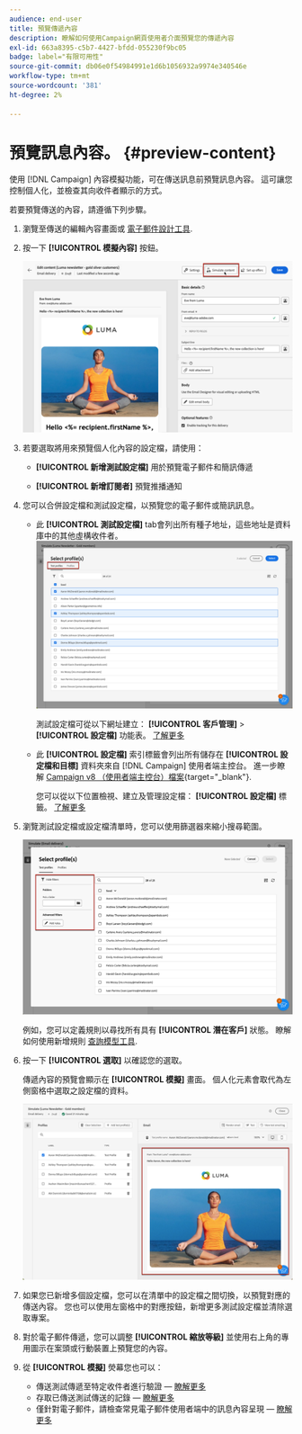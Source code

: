 ```yaml
---
audience: end-user
title: 預覽傳遞內容
description: 瞭解如何使用Campaign網頁使用者介面預覽您的傳遞內容
exl-id: 663a8395-c5b7-4427-bfdd-055230f9bc05
badge: label="有限可用性"
source-git-commit: db06e0f54984991e1d6b1056932a9974e340546e
workflow-type: tm+mt
source-wordcount: '381'
ht-degree: 2%

---
```



# 預覽訊息內容。 {#preview-content}

使用 [!DNL Campaign] 內容模擬功能，可在傳送訊息前預覽訊息內容。 這可讓您控制個人化，並檢查其向收件者顯示的方式。

若要預覽傳送的內容，請遵循下列步驟。

1. 瀏覽至傳送的編輯內容畫面或 [電子郵件設計工具](../email/get-started-email-designer.md).

1. 按一下 **[!UICONTROL 模擬內容]** 按鈕。

   ![](assets/simulate-button.png)

1. 若要選取將用來預覽個人化內容的設定檔，請使用：

   * **[!UICONTROL 新增測試設定檔]** 用於預覽電子郵件和簡訊傳遞

   * **[!UICONTROL 新增訂閱者]** 預覽推播通知

1. 您可以合併設定檔和測試設定檔，以預覽您的電子郵件或簡訊訊息。

   * 此 **[!UICONTROL 測試設定檔]** tab會列出所有種子地址，這些地址是資料庫中的其他虛構收件者。
     ![](assets/simulate-select-profiles.png)

     測試設定檔可從以下網址建立： **[!UICONTROL 客戶管理]** > **[!UICONTROL 設定檔]** 功能表。 [了解更多](../audience/test-profiles.md#create-test-profiles)


   * 此 **[!UICONTROL 設定檔]** 索引標籤會列出所有儲存在 **[!UICONTROL 設定檔和目標]** 資料夾來自 [!DNL Campaign] 使用者端主控台。 進一步瞭解 [Campaign v8 （使用者端主控台）檔案](https://experienceleague.adobe.com/docs/campaign/campaign-v8/audience/view-profiles.html){target="_blank"}.

     您可以從以下位置檢視、建立及管理設定檔： **[!UICONTROL 設定檔]** 標籤。 [了解更多](../audience/about-recipients.md)


1. 瀏覽測試設定檔或設定檔清單時，您可以使用篩選器來縮小搜尋範圍。

   ![](assets/simulate-test-profile-filter.png)

   例如，您可以定義規則以尋找所有具有 **[!UICONTROL 潛在客戶]** 狀態。 瞭解如何使用新增規則 [查詢模型工具](../query/query-modeler-overview.md).

1. 按一下 **[!UICONTROL 選取]** 以確認您的選取。

   傳遞內容的預覽會顯示在 **[!UICONTROL 模擬]** 畫面。 個人化元素會取代為左側窗格中選取之設定檔的資料。

   ![](assets/simulate-preview.png)

1. 如果您已新增多個設定檔，您可以在清單中的設定檔之間切換，以預覽對應的傳送內容。 您也可以使用左窗格中的對應按鈕，新增更多測試設定檔並清除選取專案。

1. 對於電子郵件傳遞，您可以調整 **[!UICONTROL 縮放等級]** 並使用右上角的專用圖示在案頭或行動裝置上預覽您的內容。

1. 從 **[!UICONTROL 模擬]** 熒幕您也可以：
   * 傳送測試傳遞至特定收件者進行驗證 —  [瞭解更多](test-deliveries.md)
   * 存取已傳送測試傳送的記錄 —  [瞭解更多](test-deliveries.md#access-test-deliveries)
   * 僅針對電子郵件，請檢查常見電子郵件使用者端中的訊息內容呈現 —  [瞭解更多](email-rendering.md)



